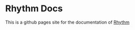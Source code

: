 # Rhythm Docs

This is a github pages site for the documentation of [Rhythm](https://github.com/Undistraction/rhythm)